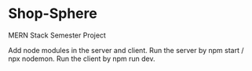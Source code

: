 <!-- @format -->

# Shop-Sphere

MERN Stack Semester Project

Add node modules in the server and client.
Run the server by npm start / npx nodemon.
Run the client by npm run dev.
